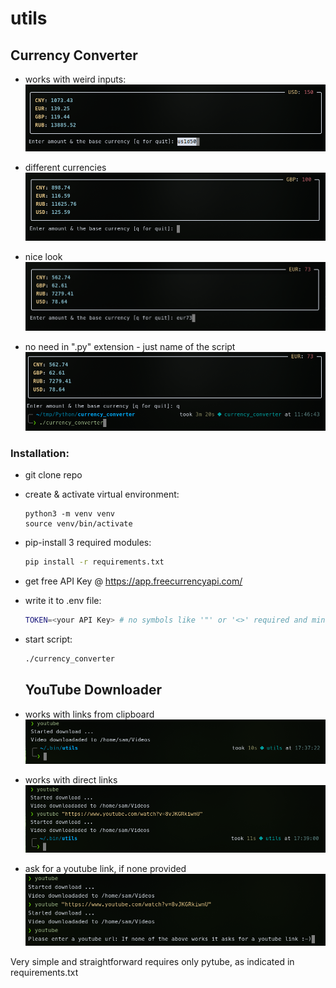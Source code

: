 # utils
## Currency Converter

- works with weird inputs:
![even weird inputs will work](img/currency_converter_00.png)

- different currencies
![different currencies](img/currency_converter_01.png)

- nice look
![nice look](img/currency_converter_02.png)

- no need in ".py" extension - just name of the script
![no need in .py extension](img/currency_converter_03.png)

### Installation:
- git clone repo
- create & activate virtual environment:
  ```Python3
  python3 -m venv venv
  source venv/bin/activate
  ```
- pip-install 3 required modules:
  ```Bash
  pip install -r requirements.txt
  ```
- get free API Key @ https://app.freecurrencyapi.com/
- write it to .env file:
  ```Bash
  TOKEN=<your API Key> # no symbols like '"' or '<>' required and mind "no spaces"
  ```
  
- start script:
  ```Bash
  ./currency_converter
  ```

  ## YouTube Downloader

- works with links from clipboard
![works with links from clipboard](img/youtube_01.png)

- works with direct links
![works with direct links](img/youtube_02.png)

- ask for a youtube link, if none provided
![ask for a youtube link, if none provided](img/youtube_03.png)

Very simple and straightforward 
requires only pytube, as indicated in requirements.txt
